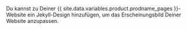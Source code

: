 Du kannst zu Deiner {{ site.data.variables.product.prodname_pages }}-Website ein Jekyll-Design hinzufügen, um das Erscheinungsbild Deiner Website anzupassen.
